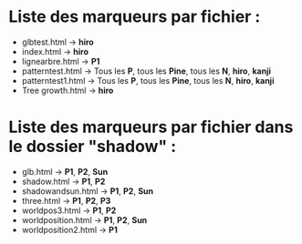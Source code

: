 # Liste des marqueurs par fichier :
* glbtest.html -> **hiro**
* index.html -> **hiro**
* lignearbre.html -> **P1**
* patterntest.html -> Tous les **P**, tous les **Pine**, tous les **N**, **hiro**, **kanji**
* patterntest1.html -> Tous les **P**, tous les **Pine**, tous les **N**, **hiro**, **kanji**
* Tree growth.html -> **hiro**

# Liste des marqueurs par fichier dans le dossier "shadow" :
* glb.html -> **P1**, **P2**, **Sun**
* shadow.html -> **P1**, **P2**
* shadowandsun.html -> **P1**, **P2**, **Sun**
* three.html -> **P1**, **P2**, **P3**
* worldpos3.html -> **P1**, **P2**
* worldposition.html -> **P1**, **P2**, **Sun**
* worldposition2.html -> **P1**